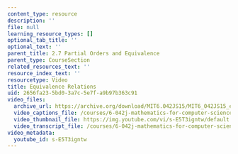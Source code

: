 ```yaml
---
content_type: resource
description: ''
file: null
learning_resource_types: []
optional_tab_title: ''
optional_text: ''
parent_title: 2.7 Partial Orders and Equivalence
parent_type: CourseSection
related_resources_text: ''
resource_index_text: ''
resourcetype: Video
title: Equivalence Relations
uid: 2656fa23-5bd0-3a7c-5e7f-a9b97b363c91
video_files:
  archive_url: https://archive.org/download/MIT6.042JS15/MIT6_042JS15_equivalence_ipod.mp4
  video_captions_file: /courses/6-042j-mathematics-for-computer-science-spring-2015/62fd7e6df2cc533d911956cd10675e2a_s-E5T3igntw.vtt
  video_thumbnail_file: https://img.youtube.com/vi/s-E5T3igntw/default.jpg
  video_transcript_file: /courses/6-042j-mathematics-for-computer-science-spring-2015/d2abbb08dddee6fd4e07057e21946e40_s-E5T3igntw.pdf
video_metadata:
  youtube_id: s-E5T3igntw
---
```

